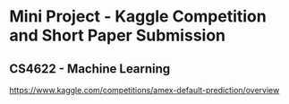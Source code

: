 # Mini Project - Kaggle Competition and Short Paper Submission
## CS4622 - Machine Learning

https://www.kaggle.com/competitions/amex-default-prediction/overview

